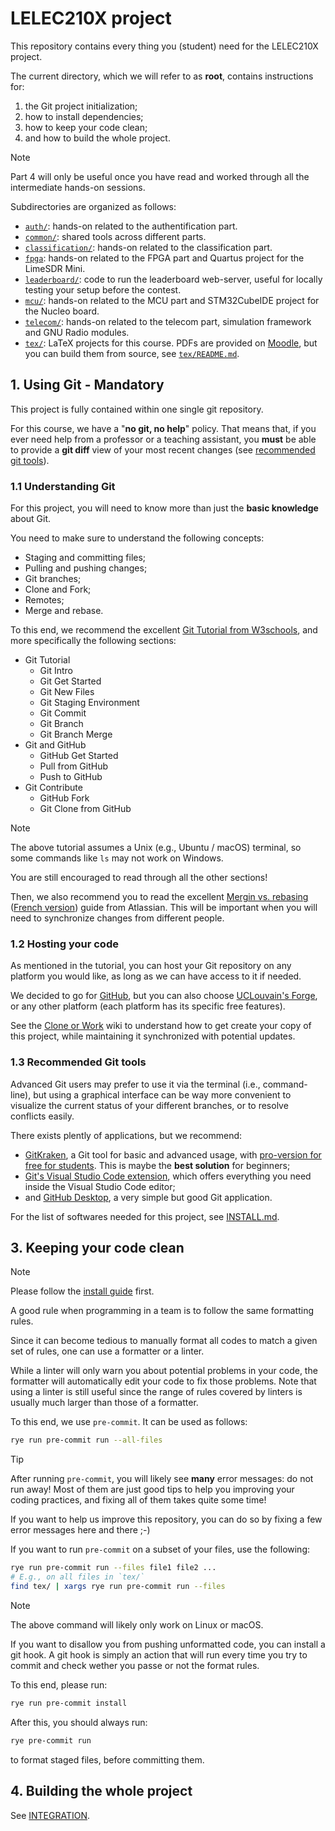 # LELEC210X project

This repository contains every thing you (student) need for the LELEC210X project.

The current directory, which we will refer to as **root**, contains instructions for:

1. the Git project initialization;
2. how to install dependencies;
3. how to keep your code clean;
4. and how to build the whole project.

> [!NOTE]
> Part 4 will only be useful once you have read and worked through all
> the intermediate hands-on sessions.

Subdirectories are organized as follows:

- [`auth/`](auth/):
  hands-on related to the authentification part.
- [`common/`](common/):
  shared tools across different parts.
- [`classification/`](classification/):
  hands-on related to the classification part.
- [`fpga`](fpga/):
  hands-on related to the FPGA part and Quartus project for the LimeSDR Mini.
- [`leaderboard/`](leaderboard/):
  code to run the leaderboard web-server, useful for locally testing your
  setup before the contest.
- [`mcu/`](mcu/):
  hands-on related to the MCU part and STM32CubeIDE project for the Nucleo board.
- [`telecom/`](telecom/): hands-on related to the telecom part,
  simulation framework and GNU Radio modules.
- [`tex/`](tex/): LaTeX projects for this course.
  PDFs are provided on [Moodle](https://moodle.uclouvain.be/course/view.php?id=4829),
  but you can build them from source, see [`tex/README.md`](tex/README.md).

## 1. Using Git - Mandatory

This project is fully contained within one single git repository.

For this course, we have a "**no git, no help**" policy.
That means that, if you ever need help from a professor or a teaching assistant,
you **must** be able to provide a **git diff** view of your most recent changes
(see [recommended git tools](#13-recommended-git-tools)).

### 1.1 Understanding Git

For this project, you will need to know more than just the **basic knowledge**
about Git.

You need to make sure to understand the following concepts:

- Staging and committing files;
- Pulling and pushing changes;
- Git branches;
- Clone and Fork;
- Remotes;
- Merge and rebase.

To this end, we recommend the excellent
[Git Tutorial from W3schools](https://www.w3schools.com/git/),
and more specifically the following sections:

- Git Tutorial
  - Git Intro
  - Git Get Started
  - Git New Files
  - Git Staging Environment
  - Git Commit
  - Git Branch
  - Git Branch Merge
- Git and GitHub
  - GitHub Get Started
  - Pull from GitHub
  - Push to GitHub
- Git Contribute
  - GitHub Fork
  - Git Clone from GitHub

> [!NOTE]
> The above tutorial assumes a Unix (e.g., Ubuntu / macOS)
> terminal, so some commands like `ls` may not
> work on Windows.

You are still encouraged to read through all the other sections!

Then, we also recommend you to read the excellent
[Mergin vs. rebasing](https://www.atlassian.com/git/tutorials/merging-vs-rebasing)
([French version](https://www.atlassian.com/fr/git/tutorials/merging-vs-rebasing))
guide from Atlassian. This will be important when you will need to synchronize changes
from different people.

### 1.2 Hosting your code

As mentioned in the tutorial, you can host your Git repository
on any platform you would like, as long as we can have access
to it if needed.

We decided to go for [GitHub](https://github.com/), but
you can also choose [UCLouvain's Forge](https://forge.uclouvain.be/),
or any other platform (each platform has its specific free features).

See the [Clone or Work](/wiki/Clone-or-Fork) wiki to understand how to
get create your copy of this project, while maintaining it synchronized
with potential updates.

### 1.3 Recommended Git tools

Advanced Git users may prefer to use it via the terminal (i.e., command-line),
but using a graphical interface can be way more convenient to visualize the current
status of your different branches, or to resolve conflicts easily.

There exists plently of applications, but we recommend:

- [GitKraken](https://www.gitkraken.com/),
  a Git tool for basic and advanced usage,
  with
  [pro-version for free for students](https://www.gitkraken.com/github-student-developer-pack).
  This is maybe the **best solution** for beginners;
- [Git's Visual Studio Code extension](https://code.visualstudio.com/docs/sourcecontrol/overview),
  which offers everything you need inside the Visual Studio Code editor;
- and [GitHub Desktop](https://desktop.github.com/),
  a very simple but good Git application.

For the list of softwares needed for this project,
see [INSTALL.md](./INSTALL.md).

## 3. Keeping your code clean

> [!NOTE]
> Please follow the [install guide](INSTALL.md) first.

A good rule when programming in a team is to follow the same formatting rules.

Since it can become tedious to manually format all codes to match a given set
of rules, one can use a formatter or a linter.

While a linter will only warn you about potential problems in your code,
the formatter will automatically edit your code to fix those problems.
Note that using a linter is still useful since the range of rules covered by
linters is usually much larger than those of a formatter.

To this end, we use `pre-commit`. It can be used as follows:

```bash
rye run pre-commit run --all-files
```

> [!TIP]
> After running `pre-commit`, you will likely see **many** error messages:
> do not run away! Most of them are just good tips to help you
> improving your coding practices, and fixing all of them takes quite some time!
>
> If you want to help us improve this repository, you can do so by
> fixing a few error messages here and there ;-)

If you want to run `pre-commit` on a subset of your files, use the following:

```bash
rye run pre-commit run --files file1 file2 ...
# E.g., on all files in `tex/`
find tex/ | xargs rye run pre-commit run --files
```

> [!NOTE]
> The above command will likely only work on Linux or macOS.

If you want to disallow you from pushing unformatted code,
you can install a git hook.
A git hook is simply an action that will run every time you try to commit
and check wether you passe or not the format rules.

To this end, please run:

```bash
rye run pre-commit install
```

After this, you should always run:

```bash
rye pre-commit run
```

to format staged files, before committing them.

## 4. Building the whole project

See [INTEGRATION](INTEGRATION.md).
